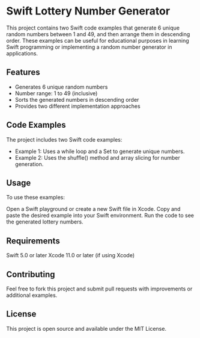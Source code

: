 # Swift Lottery Number Generator

This project contains two Swift code examples that generate 6 unique random numbers between 1 and 49, and then arrange them in descending order. These examples can be useful for educational purposes in learning Swift programming or implementing a random number generator in applications.

## Features

- Generates 6 unique random numbers
- Number range: 1 to 49 (inclusive)
- Sorts the generated numbers in descending order
- Provides two different implementation approaches

## Code Examples
The project includes two Swift code examples:

- Example 1: Uses a while loop and a Set to generate unique numbers.
- Example 2: Uses the shuffle() method and array slicing for number generation.

## Usage
To use these examples:

Open a Swift playground or create a new Swift file in Xcode.
Copy and paste the desired example into your Swift environment.
Run the code to see the generated lottery numbers.

## Requirements

Swift 5.0 or later
Xcode 11.0 or later (if using Xcode)

## Contributing
Feel free to fork this project and submit pull requests with improvements or additional examples.

## License
This project is open source and available under the MIT License.


